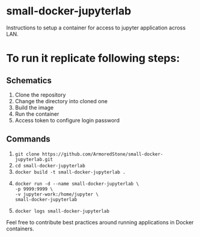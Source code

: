 # small-docker-jupyterlab
Instructions to setup a container for access to jupyter application across LAN. 

# To run it replicate following steps:

## Schematics
1. Clone the repository
2. Change the directory into cloned one
3. Build the image
4. Run the container
5. Access token to configure login password

## Commands
1. `git clone https://github.com/ArmoredStone/small-docker-jupyterlab.git`
2. `cd small-docker-jupyterlab`
3. `docker build -t small-docker-jupyterlab .`
4. ```
   docker run -d --name small-docker-jupyterlab \
   -p 9999:9999 \
   -v jupyter-work:/home/jupyter \
   small-docker-jupyterlab
   ```
5. `docker logs small-docker-jupyterlab`

Feel free to contribute best practices around running applications in Docker containers.
